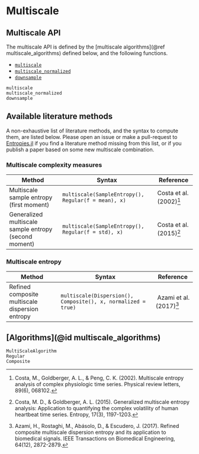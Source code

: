 # Multiscale

## Multiscale API

The multiscale API is defined by the [multiscale algorithms](@ref multiscale_algorithms)
defined below, and the following functions.

- [`multiscale`](@ref)
- [`multiscale_normalized`](@ref)
- [`downsample`](@ref)

```@docs
multiscale
multiscale_normalized
downsample
```

## Available literature methods

A non-exhaustive list of literature methods, and the syntax to compute them, are listed
below. Please open an issue or make a pull-request to
[Entropies.jl](https://github.com/JuliaDynamics/Entropies.jl) if you find a literature
method missing from this list, or if you publish a paper based on some new multiscale
combination.

### Multiscale complexity measures

| Method  | Syntax | Reference |
| ------------- | ------------- | ------------- |
| Multiscale sample entropy (first moment) | `multiscale(SampleEntropy(), Regular(f = mean), x)` |Costa et al. (2002)[^Costa2002] |
| Generalized multiscale sample entropy (second moment)| `multiscale(SampleEntropy(), Regular(f = std), x)` | Costa et al. (2015)[^Costa2015] |

### Multiscale entropy

| Method  | Syntax | Reference |
| ------------- | ------------- | ------------- |
| Refined composite multiscale dispersion entropy  | `multiscale(Dispersion(), Composite(), x, normalized = true)` | Azami et al. (2017)[^Azami2017] |

## [Algorithms](@id multiscale_algorithms)

```@docs
MultiScaleAlgorithm
Regular
Composite
```

[^Costa2002]:
    Costa, M., Goldberger, A. L., & Peng, C. K. (2002). Multiscale entropy
    analysis of complex physiologic time series. Physical review letters, 89(6), 068102.
[^Costa2015]:
    Costa, M. D., & Goldberger, A. L. (2015). Generalized multiscale entropy
    analysis: Application to quantifying the complex volatility of human heartbeat time
    series. Entropy, 17(3), 1197-1203.
[^Azami2017]:
    Azami, H., Rostaghi, M., Abásolo, D., & Escudero, J. (2017). Refined
    composite multiscale dispersion entropy and its application to biomedical signals.
    IEEE Transactions on Biomedical Engineering, 64(12), 2872-2879.
[^Morabito2012]:
    Morabito, F. C., Labate, D., Foresta, F. L., Bramanti, A., Morabito, G.,
    & Palamara, I. (2012). Multivariate multi-scale permutation entropy for complexity
    analysis of Alzheimer’s disease EEG. Entropy, 14(7), 1186-1202.
